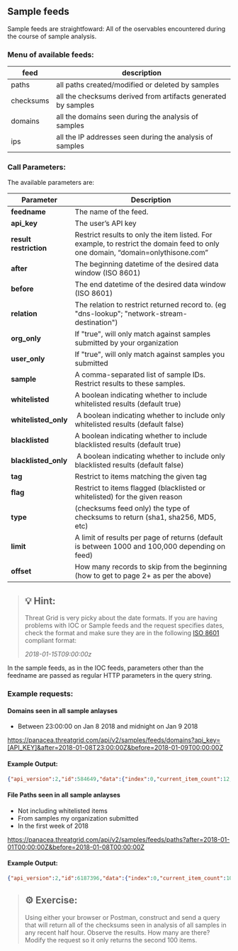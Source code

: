## Sample feeds

Sample feeds are straightfoward: All of the oservables encountered during the course of sample analysis. 
### Menu of available feeds:

|feed|description|
|-|-|
|paths|all paths created/modified or deleted by samples|
|checksums|all the checksums derived from artifacts generated by samples|
|domains|all the domains seen during the analysis of samples|
|ips|all the IP addresses seen during the analysis of samples|

### Call Parameters:
The available parameters are:

| **Parameter**         | **Description**  |
|------------------------|--------------------------|
| **feedname**           | The name of the feed.  |
| **api\_key**           | The user’s API key  |
| **result restriction** | Restrict results to only the item listed. For example, to restrict the domain feed to only one domain, “domain=onlythisone.com” |
| **after**              | The beginning datetime of the desired data window (ISO 8601)|
| **before**             | The end datetime of the desired data window (ISO 8601)|
| **relation**           | The relation to restrict returned record to. (eg "dns-lookup"; "network-stream-destination")|
| **org\_only**          | If "true", will only match against samples submitted by your organization  |
| **user\_only**         | If "true", will only match against samples you submitted |
| **sample**             | A comma-separated list of sample IDs. Restrict results to these samples.  |
| **whitelisted**        | A boolean indicating whether to include whitelisted results (default true)
| **whitelisted_only**   | A boolean indicating whether to include only whitelisted results (default false)
| **blacklisted**        | A boolean indicating whether to include blacklisted results (default true)
| **blacklisted_only**   | A boolean indicating whether to include only blacklisted results (default false)
| **tag**                | Restrict to items matching the given tag
| **flag**               | Restrict to items flagged (blacklisted or whitelisted) for the given reason
| **type**               | (checksums feed only) the type of checksums to return (sha1, sha256, MD5, etc)|
| **limit**              | A limit of results per page of returns (default is between 1000 and 100,000 depending on feed)|
| **offset**             | How many records to skip from the beginning (how to get to page 2+ as per the above)|

>## &#128161; Hint:
>
> Threat Grid is very picky about the date formats. If you are having problems with IOC or Sample feeds and the request specifies dates, check the format and make sure they are in the following [ISO 8601](https://en.wikipedia.org/wiki/ISO_8601) compliant format: 
>
>*2018-01-15T09:00:00z*

In the sample feeds, as in the IOC feeds, parameters other than the feedname are passed as
regular HTTP parameters in the query string.

### Example requests:

#### Domains seen in all sample anlayses
 
-   Between 23:00:00 on Jan 8 2018 and midnight on Jan 9 2018

https://panacea.threatgrid.com/api/v2/samples/feeds/domains?api_key=[API_KEY]&after=2018-01-08T23:00:00Z&before=2018-01-09T00:00:00Z

#### Example Output:
```json
{"api_version":2,"id":584649,"data":{"index":0,"current_item_count":12,"items_per_page":1000,"items":[{"domain":"h120831.s07.test-hf.su","timestamp":"2018-01-08T23:11:44Z","ioc":"network-snort-malware","confidence":95,"severity":95,"sample_id":"3afbe9eb2e5641d1ab3dd79c623458e9","sample_sha256":"280763aaf275cdb1499e2d3f2dd4b9eafbbd85a4ee77da41e60723b0e5f1974f"},{"domain":"h120831.s07.test-hf.su","timestamp":"2018-01-08T23:07:43Z","ioc":"network-snort-malware","confidence":95,"severity":95,"sample_id":"b1058c961d2124f9e02ae664ff5ffcd8","sample_sha256":"280763aaf275cdb1499e2d3f2dd4b9eafbbd85a4ee77da41e60723b0e5f1974f"},{"domain":"greatlymissed.co.za","timestamp":"2018-01-08T23:03:27Z","ioc":"document-network-traffic","confidence":90,"severity":100,"sample_id":"267d6f282408cf955a47f47612c6ef36","sample_sha256":"13d381b160d46739c4d9cddff9221f8f55fe9f1b51cfca911295e2ee6b61c792"},{…}]}}
```


#### File Paths seen in all sample anlayses

-   Not including whitelisted items
-   From samples my organization submitted
-   In the first week of 2018

https://panacea.threatgrid.com/api/v2/samples/feeds/paths?after=2018-01-01T00:00:00Z&before=2018-01-08T00:00:00Z

#### Example Output:

```JSON
{"api_version":2,"id":6187396,"data":{"index":0,"current_item_count":10000,"items_per_page":10000,"items":[{"sample":"ddde519714140a657b118c501ae1a0ff","path":"\\Users\\Administrator\\AppData\\Local\\Microsoft\\Internet Explorer\\Recovery\\High\\Active\\{E7CE3A70-F42F-11E7-BE93-00501E3AE7B5}.dat","relation":"artifact","data":{"artifacts":[{"aid":10,"sha256":"ec2c691083e8994c61fb7048b002f9328b91429f8ac837c088072ff3e1dd5150"}]},"ts":"2018-01-07T23:52:42Z"},{…}]}}
```


>##  	&#9881; Exercise:
> 
> Using either your browser or Postman, construct and send a query that will return all of the checksums seen in analysis of all samples in any recent half hour. Observe the results. How many are there?
> Modify the request so it only returns the second 100 items. 
